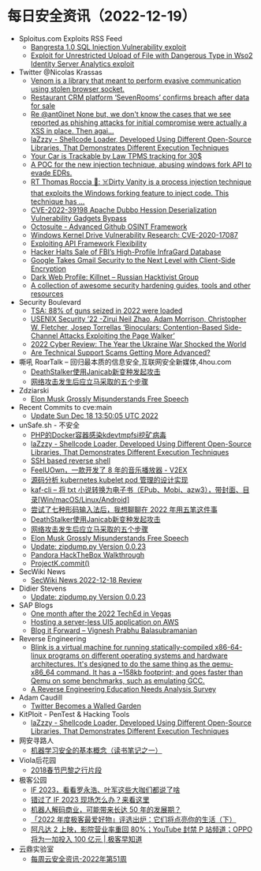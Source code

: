 # 每日安全资讯（2022-12-19）

- Sploitus.com Exploits RSS Feed
  - [Bangresta 1.0 SQL Injection Vulnerability exploit](https://sploitus.com/exploit?id=1337DAY-ID-38113&utm_source=rss&utm_medium=rss)
  - [Exploit for Unrestricted Upload of File with Dangerous Type in Wso2 Identity Server Analytics exploit](https://sploitus.com/exploit?id=E20FBA3D-3078-5C58-B5AE-2BF3900E0DD4&utm_source=rss&utm_medium=rss)
- Twitter @Nicolas Krassas
  - [Venom is a library that meant to perform evasive communication using stolen browser socket.](https://twitter.com/Dinosn/status/1604548337470164993)
  - [Restaurant CRM platform ‘SevenRooms’ confirms breach after data for sale](https://twitter.com/Dinosn/status/1604548229537964033)
  - [Re @ant0inet None but, we don't know the cases that we see reported as phishing attacks for initial compromise were actually a XSS in place. Then agai...](https://twitter.com/Dinosn/status/1604540982770499587)
  - [laZzzy - Shellcode Loader, Developed Using Different Open-Source Libraries, That Demonstrates Different Execution Techniques](https://twitter.com/Dinosn/status/1604479455031853058)
  - [Your Car is Trackable by Law TPMS tracking for 30$](https://twitter.com/Dinosn/status/1604427754270760962)
  - [A POC for the new injection technique, abusing windows fork API to evade EDRs.](https://twitter.com/Dinosn/status/1604422315428790274)
  - [RT Thomas Roccia 🤘: ☠️Dirty Vanity is a process injection technique that exploits the Windows forking feature to inject code. This technique has ...](https://twitter.com/fr0gger_/status/1604378431386398720)
  - [CVE-2022-39198 Apache Dubbo Hession Deserialization Vulnerability Gadgets Bypass](https://twitter.com/Dinosn/status/1604370842871373824)
  - [Octosuite - Advanced Github OSINT Framework](https://twitter.com/Dinosn/status/1604370799363645440)
  - [Windows Kernel Drive Vulnerability Research: CVE-2020-17087](https://twitter.com/Dinosn/status/1604370577053065217)
  - [Exploiting API Framework Flexibility](https://twitter.com/Dinosn/status/1604357256790900737)
  - [Hacker Halts Sale of FBI’s High-Profile InfraGard Database](https://twitter.com/Dinosn/status/1604357111655317504)
  - [Google Takes Gmail Security to the Next Level with Client-Side Encryption](https://twitter.com/Dinosn/status/1604357054596087809)
  - [Dark Web Profile: Killnet – Russian Hacktivist Group](https://twitter.com/Dinosn/status/1604354632553308161)
  - [A collection of awesome security hardening guides, tools and other resources](https://twitter.com/Dinosn/status/1604354088472297472)
- Security Boulevard
  - [TSA: 88% of guns seized in 2022 were loaded](https://securityboulevard.com/2022/12/tsa-88-of-guns-seized-in-2022-were-loaded/)
  - [USENIX Security ’22 -Zirui Neil Zhao, Adam Morrison, Christopher W. Fletcher, Josep Torrellas ‘Binoculars: Contention-Based Side-Channel Attacks Exploiting the Page Walker’](https://securityboulevard.com/2022/12/usenix-security-22-zirui-neil-zhao-adam-morrison-christopher-w-fletcher-josep-torrellas-binoculars-contention-based-side-channel-attacks-exploiting-the-page-walker/)
  - [2022 Cyber Review: The Year the Ukraine War Shocked the World](https://securityboulevard.com/2022/12/2022-cyber-review-the-year-the-ukraine-war-shocked-the-world/)
  - [Are Technical Support Scams Getting More Advanced?](https://securityboulevard.com/2022/12/are-technical-support-scams-getting-more-advanced/)
- 嘶吼 RoarTalk – 回归最本质的信息安全,互联网安全新媒体,4hou.com
  - [DeathStalker使用Janicab新变种发起攻击](https://www.4hou.com/posts/O9KR)
  - [网络攻击发生后应立马采取的五个步骤](https://www.4hou.com/posts/YXwW)
- Zdziarski
  - [Elon Musk Grossly Misunderstands Free Speech](https://www.zdziarski.com/blog/?p=11814)
- Recent Commits to cve:main
  - [Update Sun Dec 18 13:50:05 UTC 2022](https://github.com/trickest/cve/commit/a02ab58f9a03714d3a6f19c69586232715ef7765)
- unSafe.sh - 不安全
  - [PHP的Docker容器感染kdevtmpfsi挖矿病毒](https://buaq.net/go-140512.html)
  - [laZzzy - Shellcode Loader, Developed Using Different Open-Source Libraries, That Demonstrates Different Execution Techniques](https://buaq.net/go-140503.html)
  - [SSH based reverse shell](https://buaq.net/go-140504.html)
  - [FeelUOwn，一款开发了 8 年的音乐播放器 - V2EX](https://buaq.net/go-140484.html)
  - [源码分析 kubernetes kubelet pod 管理的设计实现](https://buaq.net/go-140487.html)
  - [kaf-cli – 将 txt 小说转换为电子书（EPub、Mobi、azw3），带封面、目录[Win/macOS/Linux/Android]](https://buaq.net/go-140486.html)
  - [尝试了七种形码输入法后，我想聊聊在 2022 年用五笔这件事](https://buaq.net/go-140473.html)
  - [DeathStalker使用Janicab新变种发起攻击](https://buaq.net/go-140450.html)
  - [网络攻击发生后应立马采取的五个步骤](https://buaq.net/go-140451.html)
  - [Elon Musk Grossly Misunderstands Free Speech](https://buaq.net/go-140437.html)
  - [Update: zipdump.py Version 0.0.23](https://buaq.net/go-140436.html)
  - [Pandora HackTheBox Walkthrough](https://buaq.net/go-140421.html)
  - [ProjectK.commit()](https://buaq.net/go-140420.html)
- SecWiki News
  - [SecWiki News 2022-12-18 Review](http://www.sec-wiki.com/?2022-12-18)
- Didier Stevens
  - [Update: zipdump.py Version 0.0.23](https://blog.didierstevens.com/2022/12/18/update-zipdump-py-version-0-0-23/)
- SAP Blogs
  - [One month after the 2022 TechEd in Vegas](https://blogs.sap.com/2022/12/18/one-month-after-the-2022-teched-in-vegas/)
  - [Hosting a server-less UI5 application on AWS](https://blogs.sap.com/2022/12/18/hosting-a-server-less-ui5-application-on-aws/)
  - [Blog it Forward – Vignesh Prabhu Balasubramanian](https://blogs.sap.com/2022/12/18/blog-it-forward-vignesh-prabhu-balasubramanian/)
- Reverse Engineering
  - [Blink is a virtual machine for running statically-compiled x86-64-linux programs on different operating systems and hardware architectures. It's designed to do the same thing as the qemu-x86_64 command. It has a ~158kb footprint; and goes faster than Qemu on some benchmarks, such as emulating GCC.](https://www.reddit.com/r/ReverseEngineering/comments/zp5kje/blink_is_a_virtual_machine_for_running/)
  - [A Reverse Engineering Education Needs Analysis Survey](https://www.reddit.com/r/ReverseEngineering/comments/zp4a4z/a_reverse_engineering_education_needs_analysis/)
- Adam Caudill
  - [Twitter Becomes a Walled Garden](https://adamcaudill.com/2022/12/18/twitter-becomes-a-walled-garden/?utm_source=atom_feed)
- KitPloit - PenTest & Hacking Tools
  - [laZzzy - Shellcode Loader, Developed Using Different Open-Source Libraries, That Demonstrates Different Execution Techniques](http://www.kitploit.com/2022/12/lazzzy-shellcode-loader-developed-using.html)
- 网安寻路人
  - [机器学习安全的基本概念（读书笔记之一）](https://mp.weixin.qq.com/s?__biz=MzIxODM0NDU4MQ==&mid=2247497437&idx=1&sn=a405c84719392287556b7e9537e088dc&chksm=97e94b37a09ec221fcad4944c5328afb2602d3c49eb177988da4b6d6f42994f37ba0f4b01a20&scene=58&subscene=0#rd)
- Viola后花园
  - [2018春节巴黎之行片段](https://mp.weixin.qq.com/s?__biz=MzI2Njg1OTA3OA==&mid=2247484099&idx=1&sn=7b50f51f3fba1b353a894078564e6e63&chksm=ea86e5eaddf16cfc4dcd17a7f45449cb323f1331c1844cdf9c7f454e2d496b52408cda438d69&scene=58&subscene=0#rd)
- 极客公园
  - [IF 2023，看看罗永浩、叶军这些大咖们都说了啥](https://mp.weixin.qq.com/s?__biz=MTMwNDMwODQ0MQ==&mid=2652976902&idx=1&sn=3ea7e35b201e26874b668507cd724317&chksm=7e544ab04923c3a6ecf7b9977a70d1fd0960fef2d664c609e75473c0b8a338d249fb6820403b&scene=58&subscene=0#rd)
  - [错过了 IF 2023 现场怎么办？来看这里](https://mp.weixin.qq.com/s?__biz=MTMwNDMwODQ0MQ==&mid=2652976902&idx=2&sn=2a8083d7028613890b212e58bfdbc9c9&chksm=7e544ab04923c3a6e2effe8359f65442db6f6b5debed74a38393edd3756bc9eb571b1bed2478&scene=58&subscene=0#rd)
  - [机器人解码商业，可能带来长达 50 年的发展期？](https://mp.weixin.qq.com/s?__biz=MTMwNDMwODQ0MQ==&mid=2652976821&idx=1&sn=453392ccd0d81bffba0c0b9918266d3c&chksm=7e544b034923c21525d760dfc2482dbc9d051fc6067ab4cc5d804995dfb5438c5962ef403e4f&scene=58&subscene=0#rd)
  - [「2022 年度极客最爱好物」评选出炉：它们将点亮你的生活（下）](https://mp.weixin.qq.com/s?__biz=MTMwNDMwODQ0MQ==&mid=2652976821&idx=2&sn=37052350e1c4f7387258220f98d13847&chksm=7e544b034923c2152d50092cee51c2bd140c20067df5cc6809c7ff56c9e647e6113748933c2b&scene=58&subscene=0#rd)
  - [阿凡达 2 上映，影院营业率重回 80%；YouTube 封禁 P 站频道；OPPO 将为一加投入 100 亿元 | 极客早知道](https://mp.weixin.qq.com/s?__biz=MTMwNDMwODQ0MQ==&mid=2652976820&idx=1&sn=9d9c4794e1994caad43ab5e3fe028d2e&chksm=7e544b024923c2147b8750cd5efc5233613b209672cd73bd41d20f795166d7e179f022839814&scene=58&subscene=0#rd)
- 云鼎实验室
  - [每周云安全资讯-2022年第51周](https://mp.weixin.qq.com/s?__biz=MzU3ODAyMjg4OQ==&mid=2247494790&idx=1&sn=344f1f29feadb14c43b269706fed1e29&chksm=fd791000ca0e9916b1a33fcaf36333243b31a0fd990e0195e636671d20d5969b05ad7dc8ebb8&scene=58&subscene=0#rd)
